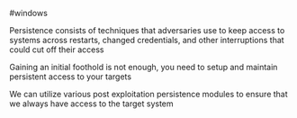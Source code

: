 #windows 

Persistence consists of techniques that adversaries use to keep access to systems across restarts, changed credentials, and other interruptions that could cut off their access

Gaining an initial foothold is not enough, you need to setup and maintain persistent access to your targets

We can utilize various post exploitation persistence modules to ensure that we always have access to the target system

